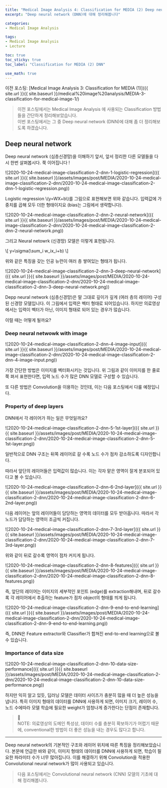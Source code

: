 ```yaml
---
title: "Medical Image Analysis 4: Classification for MEDIA (2) Deep neural network"
excerpt: "Deep neural network (DNN)에 대해 정리해봅니다"

categories:
- Medical Image Analysis

tags:
- Medical Image Analysis
- Lecture

toc: true
toc_sticky: true
toc_label: "Classification for MEDIA (2) DNN"

use_math: true
---
```


이전 포스팅: [Medical Image Analysis 3: Classification for MEDIA (1)]({{ site.url }}{{ site.baseurl }}/medical%20image%20analysis/MEDIA-3-classification-for-medical-image-1/)

> 이전 포스팅에서는 Medical Image Analysis 에 사용되는 Classification 방법들을 간단하게 정리해보았습니다.  
> 이번 포스팅에서는 그 중 Deep neural network (DNN)에 대해 좀 더 정리해보도록 하겠습니다.

## Deep neural network

Deep neural network (심층신경망)을 이해하기 앞서, 앞서 정리한 다른 모델들을 다시 한번 살펴봅시다. 쭉 이어집니다 !

![2020-10-24-medical-image-classification-2-dnn-1-logistic-regression]({{ site.url }}{{ site.baseurl }}/assets/images/post/MEDIA/2020-10-24-medical-image-classification-2-dnn/2020-10-24-medical-image-classification-2-dnn-1-logistic-regression.png))

Logistic regression \\(y=WX+b\\)를 그림으로 표현해보면 위와 같습니다. 입력값에 가중치를 곱해 모두 더한 형태이지요 (bias는 그림에서 생략합니다).

![2020-10-24-medical-image-classification-2-dnn-2-neural-network]({{ site.url }}{{ site.baseurl }}/assets/images/post/MEDIA/2020-10-24-medical-image-classification-2-dnn/2020-10-24-medical-image-classification-2-dnn-2-neural-network.png))

그리고 Neural netowrk (신경망) 모델은 이렇게 표현됩니다.

\\[
y=\sigma(\sum_i w_ix_i+b)
\\]

위와 같은 특징을 갖는 인공 뉴런이 여러 층 쌓여있는 형태가 됩니다.

![2020-10-24-medical-image-classification-2-dnn-3-deep-neural-network]({{ site.url }}{{ site.baseurl }}/assets/images/post/MEDIA/2020-10-24-medical-image-classification-2-dnn/2020-10-24-medical-image-classification-2-dnn-3-deep-neural-network.png))

Depp neural network (심층신경망)은 말 그대로 깊이가 깊게 (여러 층의 레이어) 구성된 신경망 모델입니다.
이 그림에서 입력은 벡터 형태로 되어있습니다. 하지만 의료영상에서는 입력이 벡터가 아닌, 이미지 형태로 되어 있는 경우가 많습니다.

이럴 때는 어떻게 될까요?

### Deep neural netwowk with image

![2020-10-24-medical-image-classification-2-dnn-4-image-input]({{ site.url }}{{ site.baseurl }}/assets/images/post/MEDIA/2020-10-24-medical-image-classification-2-dnn/2020-10-24-medical-image-classification-2-dnn-4-image-input.png))

가장 간단한 방법은 이미지를 벡터화시키는 것입니다. 위 그림과 같이 이미지를 한 줄로 쭉 펴서 표현한다면, 입력 노드 수가 많은 DNN 모델로 구성할 수 있습니다.

또 다른 방법은 Convolution을 이용하는 것인데, 이는 다음 포스팅에서 다룰 예정입니다.

### Property of deep layers

DNN에서 각 레이어가 하는 일은 무엇일까요?

![2020-10-24-medical-image-classification-2-dnn-5-1st-layer]({{ site.url }}{{ site.baseurl }}/assets/images/post/MEDIA/2020-10-24-medical-image-classification-2-dnn/2020-10-24-medical-image-classification-2-dnn-5-1st-layer.png))

일반적으로 DNN 구조는 뒤쪽 레이어로 갈 수록 노드 수가 점차 감소하도록 디자인합니다.

따라서 앞단의 레이어들은 입력값이 많습니다. 이는 각자 맡은 영역이 잘게 분포되어 있다고 볼 수 있습니다.

![2020-10-24-medical-image-classification-2-dnn-6-2nd-layer]({{ site.url }}{{ site.baseurl }}/assets/images/post/MEDIA/2020-10-24-medical-image-classification-2-dnn/2020-10-24-medical-image-classification-2-dnn-6-2nd-layer.png))

다음 레이어는 앞의 레이어들이 담당하는 영역의 데이터를 모두 받아옵니다. 따라서 각 노드가 담당하는 영역이 조금씩 커집니다.

![2020-10-24-medical-image-classification-2-dnn-7-3rd-layer]({{ site.url }}{{ site.baseurl }}/assets/images/post/MEDIA/2020-10-24-medical-image-classification-2-dnn/2020-10-24-medical-image-classification-2-dnn-7-3rd-layer.png))

위와 같이 뒤로 갈수록 영역이 점차 커지게 됩니다.

![2020-10-24-medical-image-classification-2-dnn-8-features]({{ site.url }}{{ site.baseurl }}/assets/images/post/MEDIA/2020-10-24-medical-image-classification-2-dnn/2020-10-24-medical-image-classification-2-dnn-8-features.png))

즉, 앞단의 레이어는 이미지의 세부적인 포인트 (edge)를 extraction해내며, 뒤로 갈수록 각 레이어에서 추출하는 feature가 점차 object의 형태를 띄게 됩니다.

![2020-10-24-medical-image-classification-2-dnn-9-end-to-end-learning]({{ site.url }}{{ site.baseurl }}/assets/images/post/MEDIA/2020-10-24-medical-image-classification-2-dnn/2020-10-24-medical-image-classification-2-dnn-9-end-to-end-learning.png))

즉, DNN은 Feature extractor와 Classifier가 합쳐진 end-to-end learning으로 볼 수 있습니다.

### Importance of data size

![2020-10-24-medical-image-classification-2-dnn-10-data-size-performance]({{ site.url }}{{ site.baseurl }}/assets/images/post/MEDIA/2020-10-24-medical-image-classification-2-dnn/2020-10-24-medical-image-classification-2-dnn-10-data-size-performance.png))

하지만 익히 알고 있듯, 딥러닝 모델은 데이터 사이즈가 충분히 많을 때 더 높은 성능을 냅니다. 특히 이미지 형태의 데이터를 DNN에 사용하게 되면, 이미지 크기, 레이어 수, 노드 수에따라 모델 학습에 필요한 weight가 엄청나게 증가한다는 단점이 존재합니다.

> 📌  
> NOTE: 의료영상의 도메인 특성상, 데이터 수를 충분히 확보하기가 어렵기 때문에, conventional한 방법이 더 좋은 성능을 내는 경우도 많다고 합니다.

---

Deep neural network의 기본적인 구조와 레이어 위치에 따른 특징을 정리해보았습니다. 본문에 언급한 바와 같이, 이미지 형태의 데이터를 DNN에 사용하게 되면, 학습이 필요한 파라미터 수가 너무 많아집니다. 이를 해결하기 위해 Convolution을 적용한 Convolutional neural network가 많이 사용되고 있습니다.

> 다음 포스팅에서는 Convolutional neural network (CNN) 모델의 기초에 대해 정리해봅니다. 